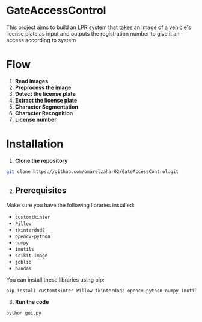 # GateAccessControl
This project aims to build an LPR system that takes an image of a vehicle's license plate as input and outputs the registration number to give it an access according to system

# Flow
1. **Read images**
2. **Preprocess the image**
3. **Detect the license plate**
4. **Extract the license plate**
5. **Character Segmentation**
6. **Character Recognition**
7. **License number**

# Installation
1. **Clone the repository**
```bash
git clone https://github.com/omarelzahar02/GateAccessControl.git
```
2. ## Prerequisites

Make sure you have the following libraries installed:

- `customtkinter`
- `Pillow`
- `tkinterdnd2`
- `opencv-python`
- `numpy`
- `imutils`
- `scikit-image`
- `joblib`
- `pandas`

You can install these libraries using pip:

```bash
pip install customtkinter Pillow tkinterdnd2 opencv-python numpy imutils scikit-image joblib pandas
```

3. **Run the code**
```bash
python gui.py
```
